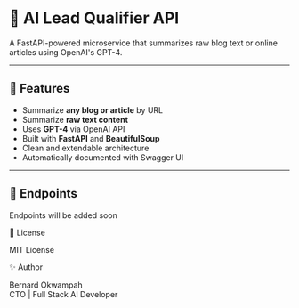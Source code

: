 # 🧠 AI Lead Qualifier API

A FastAPI-powered microservice that summarizes raw blog text or online articles using OpenAI's GPT-4.

---

## 🚀 Features

- Summarize **any blog or article** by URL
- Summarize **raw text content**
- Uses **GPT-4** via OpenAI API
- Built with **FastAPI** and **BeautifulSoup**
- Clean and extendable architecture
- Automatically documented with Swagger UI

---

## 📌 Endpoints
Endpoints will be added soon

📄 License

MIT License

✨ Author

Bernard Okwampah           
CTO | Full Stack AI Developer
